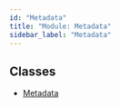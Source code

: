 ```yaml
---
id: "Metadata"
title: "Module: Metadata"
sidebar_label: "Metadata"
---
```


## Classes

- [Metadata](../../../../../classes/API/Entities/Asset/Metadata/Metadata.md)
